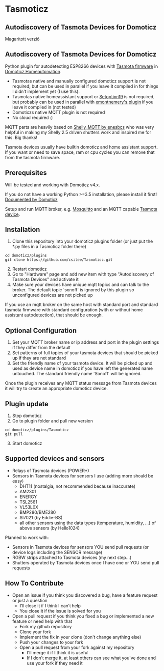 # Tasmoticz

## Autodiscovery of Tasmota Devices for Domoticz
Magarított verzió

## Autodiscovery of Tasmota Devices for Domoticz

Python plugin for autodetecting ESP8266 devices with [Tasmota firmware](https://github.com/arendst/Tasmota) in [Domoticz Homeautomation](https://www.domoticz.com/).

* Tasmotas native and manually configured domoticz support is not required, but can be used in parallel if you leave it compiled in for things I didn't implement yet (I use this).
* Tasmotas native homeassistant support or [Setoption19](https://github.com/arendst/Sonoff-Tasmota/wiki/Commands#setoption19) is not required, but probably can be used in parallel with [emontnemery's plugin](https://github.com/emontnemery/domoticz_mqtt_discovery "emontnemery's github repo") if you leave it compiled in (not tested)
* Domoticzs native MQTT plugin is not required
* No cloud required :)

MQTT parts are heavily based on [Shelly_MQTT by enesbcs](https://github.com/enesbcs/Shelly_MQTT "enesbcs's github repo") who was very helpful in making my Shelly 2.5 driven shutters work and inspired me for this.
Big thanks!

Tasmota devices usually have builtin domoticz and home assistant support. If you want or need to save space, ram or cpu cycles you can remove that from the tasmota firmware.

## Prerequisites

Will be tested and working with Domoticz v4.x.

If you do not have a working Python >=3.5 installation, please install it first! [Documented by Domoticz](https://www.domoticz.com/wiki/Using_Python_plugins)

Setup and run MQTT broker, e.g. [Mosquitto](https://mosquitto.org/) and an MQTT capable [Tasmota device](https://github.com/arendst/Tasmota/wiki).

## Installation

1. Clone this repository into your domoticz plugins folder (or just put the *.py files in a Tasmoticz folder there) 
```
cd domoticz/plugins
git clone https://github.com/csilee/Tasmoticz.git
```
2. Restart domoticz
3. Go to "Hardware" page and add new item with type "Autodiscovery of Tasmota Devices" and activate it
4. Make sure your devices have unique mqtt topics and can talk to the broker. The default topic 'sonoff' is ignored by this plugin so unconfigured devices are not picked up

If you use an mqtt broker on the same host with standard port and standard tasmota firmware with standard configuration (with or without home assistant autodetection), that should be enough. 

## Optional Configuration

1. Set your MQTT broker name or ip address and port in the plugin settings if they differ from the default
2. Set patterns of full topics of your tasmota devices that should be picked up if they are not standard
3. Set the friendly name of your tasmota device. It will be picked up and used as device name in domoticz if you have left the generated name untouched. The standard friendly name 'Sonoff' will be ignored. 

Once the plugin receives any MQTT status message from Tasmota devices it will try to create an appropriate domoticz device.

## Plugin update

1. Stop domoticz
2. Go to plugin folder and pull new version
```
cd domoticz/plugins/Tasmoticz
git pull
```
3. Start domoticz

## Supported devices and sensors

- Relays of Tasmota devices (POWER*)
- Sensors in Tasmota devices for sensors I use (adding more should be easy)
    - DHT11 (nostalgia, not recommended because inaccurate)
    - AM2301
    - ENERGY
    - TSL2561
    - VL53L0X
    - BMP280/BME280
    - SI7021 (by Eddie-BS)
    - all other sensors using the data types (temperature, humidity, ...) of above sensors (by Hello1024)

Planned to work with:
 - Sensors in Tasmota devices for sensors YOU send pull requests (or device logs including the SENSOR message)
 - RGBW strips attached to Tasmota devices (my next step...)
 - Shutters operated by Tasmota devices once I have one or YOU send pull requests

## How To Contribute

* Open an issue if you think you discovered a bug, have a feature request or just a question
    * I'll close it if I think I can't help
    * You close it if the issue is solved for you
* Open a pull request if you think you fixed a bug or implemented a new feature or need help with that
    * Fork my github repository
    * Clone your fork
    * Implement the fix in your clone (don't change anything else)
    * Push your changes to your fork
    * Open a pull request from your fork against my repository
        * I'll merge it if I think it is useful
        * If I don't merge it, at least others can see what you've done and use your fork if they need it
